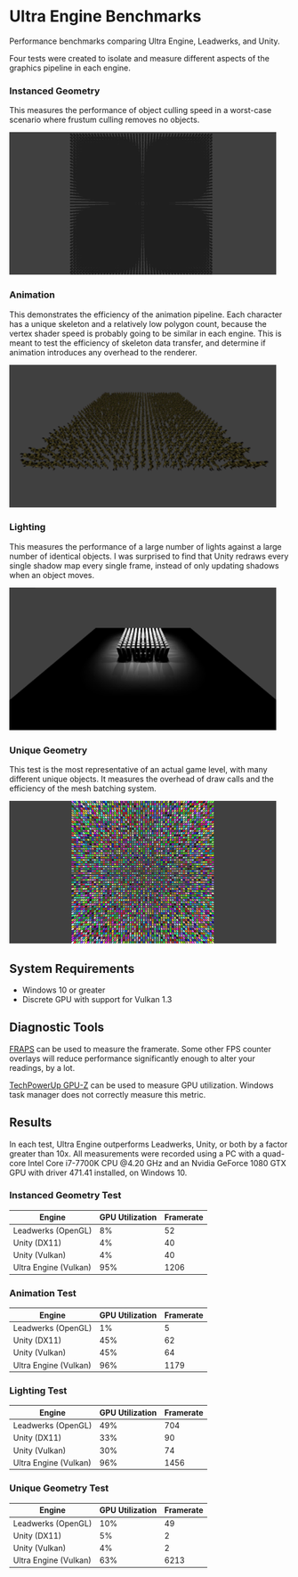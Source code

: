# Ultra Engine Benchmarks

Performance benchmarks comparing Ultra Engine, Leadwerks, and Unity.

Four tests were created to isolate and measure different aspects of the graphics pipeline in each engine.

### Instanced Geometry

This measures the performance of object culling speed in a worst-case scenario where frustum culling removes no objects.

![](instanced.png)

### Animation

This demonstrates the efficiency of the animation pipeline. Each character has a unique skeleton and a relatively low polygon count, because the vertex shader speed is probably going to be similar in each engine. This is meant to test the efficiency of skeleton data transfer, and determine if animation introduces any overhead to the renderer.

![](animation.png)

### Lighting

This measures the performance of a large number of lights against a large number of identical objects. I was surprised to find that Unity redraws every single shadow map every single frame, instead of only updating shadows when an object moves.

![](lighting.png)

### Unique Geometry

This test is the most representative of an actual game level, with many different unique objects. It measures the overhead of draw calls and the efficiency of the mesh batching system.

![](unique.png)

## System Requirements

- Windows 10 or greater
- Discrete GPU with support for Vulkan 1.3

## Diagnostic Tools

[FRAPS](https://www.fraps.com) can be used to measure the framerate. Some other FPS counter overlays will reduce performance significantly enough to alter your readings, by a lot.

[TechPowerUp GPU-Z](https://www.techpowerup.com/download/gpu-z/) can be used to measure GPU utilization. Windows task manager does not correctly measure this metric.

## Results

In each test, Ultra Engine outperforms Leadwerks, Unity, or both by a factor greater than 10x. All measurements were recorded using a PC with a quad-core Intel Core i7-7700K CPU @4.20 GHz and an Nvidia GeForce 1080 GTX GPU with driver 471.41 installed, on Windows 10.

### Instanced Geometry Test

| Engine | GPU Utilization | Framerate |
|--|--|--|
| Leadwerks (OpenGL) | 8% | 52 |
| Unity (DX11) | 4% | 40 |
| Unity (Vulkan) | 4% | 40 |
| Ultra Engine (Vulkan) | 95% | 1206 |

### Animation Test

| Engine | GPU Utilization | Framerate |
|--|--|--|
| Leadwerks (OpenGL) | 1% | 5 |
| Unity (DX11) | 45% | 62 |
| Unity (Vulkan) | 45% | 64 |
| Ultra Engine (Vulkan) | 96% | 1179 |

### Lighting Test

| Engine | GPU Utilization | Framerate |
|--|--|--|
| Leadwerks (OpenGL) | 49% | 704 |
| Unity (DX11) | 33% | 90 |
| Unity (Vulkan) | 30% | 74 |
| Ultra Engine (Vulkan) | 96% | 1456 |

### Unique Geometry Test

| Engine | GPU Utilization | Framerate |
|--|--|--|
| Leadwerks (OpenGL) | 10% | 49 |
| Unity (DX11) | 5% | 2 |
| Unity (Vulkan) | 4% | 2 |
| Ultra Engine (Vulkan) | 63% | 6213 |
